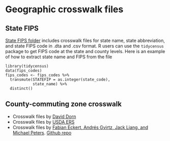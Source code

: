 # Geographic crosswalk files

## State FIPS
[State FIPS folder](https://github.com/leima0521/geo_crosswalk/tree/master/state_fips) includes crosswalk files for state name, state abbreviation, and state FIPS code in .dta and .csv format.
R users can use the `tidycensus` package to get FIPS code at the state and county levels. Here is an example of how to extract state name and FIPS from the file
```
library(tidycensus)
data(fips_codes)
fips_codes <- fips_codes %>%
  transmute(STATEFIP = as.integer(state_code),
            state_name) %>%
  distinct()
```
## County-commuting zone crosswalk
- Crosswalk files by [David Dorn](https://www.ddorn.net/data.htm)
- Crosswalk files by [USDA ERS](https://www.ers.usda.gov/data-products/commuting-zones-and-labor-market-areas/)
- Crosswalk files by [Fabian Eckert, Andrés Gvirtz, Jack Liang, and Michael Peters](http://fpeckert.me/eglp/). [Github repo](https://github.com/liang-jack-a/EGLP_Crosswalk)
